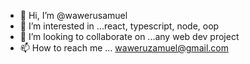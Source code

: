 - 👋 Hi, I’m @wawerusamuel
- 👀 I’m interested in ...react, typescript, node, oop
- 💞️ I’m looking to collaborate on ...any web dev project
- 📫 How to reach me ... waweruzamuel@gmail.com

<!---
blackhammer2000/blackhammer2000 is a ✨ special ✨ repository because its `README.md` (this file) appears on your GitHub profile.
You can click the Preview link to take a look at your changes.
--->
